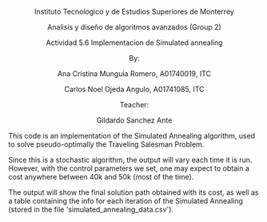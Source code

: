 <p align="center">Instituto Tecnologico y de Estudios Superiores de Monterrey<p>

<p align="center">Analisis y diseño de algoritmos avanzados (Group 2)<p>

<p align="center">Actividad 5.6 Implementacion de Simulated annealing<p>

<p align="center">By:<p>
<p align="center">Ana Cristina Munguia Romero, A01740019, ITC<p>
<p align="center">Carlos Noel Ojeda Angulo, A01741085, ITC<p>

<p align="center">Teacher:<p>
<p align="center">Gildardo Sanchez Ante<p>


This code is an implementation of the Simulated Annealing algorithm, used to solve pseudo-optimally the Traveling Salesman Problem.

Since this is a stochastic algorithm, the output will vary each time it is run. However, with the control parameters we set, one may expect to obtain a cost anywhere between 40k and 50k (most of the time).

The output will show the final solution path obtained with its cost, as well as a table containing the info for each iteration of the Simulated Annealing (stored in the file 'simulated_annealing_data.csv').
